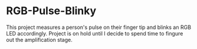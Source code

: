 # RGB-Pulse-Blinky
This project measures a person's pulse on their finger tip and blinks an RGB LED accordingly.
 Project is on hold until I decide to spend time to fingure out the amplification stage.
